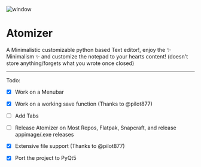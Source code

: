 ![window](https://user-images.githubusercontent.com/79197022/182030782-85e39313-b9b0-4690-b02b-f2a13ad4163f.png)

# Atomizer

A Minimalistic customizable python based Text editor!, enjoy the ✨ Minimalism ✨ and customize the notepad to your hearts content! (doesn't store anything/forgets what you wrote once closed)

---

Todo:

- [x] Work on a Menubar
- [x] Work on a working save function (Thanks to @pilot877)
- [ ] Add Tabs
- [ ] Release Atomizer on Most Repos, Flatpak, Snapcraft, and release appimage/.exe releases 
- [x] Extensive file support (Thanks to @pilot877)
- [x] Port the project to PyQt5 


